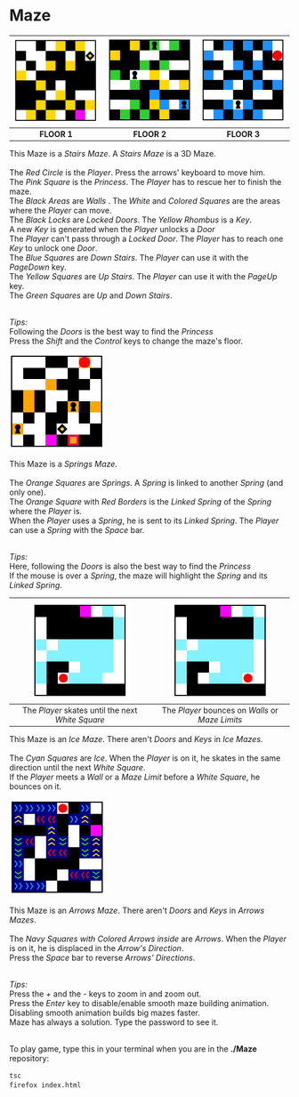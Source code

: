 # Maze

|<img src="/media/stairsmaze_floor1.png"/>|<img src="/media/stairsmaze_floor2.png"/>|<img src="/media/stairsmaze_floor3.png"/>|
|:------------:|:-------------:|:-----------:|
|<b>FLOOR 1</b>|<b>FLOOR 2</b>|<b>FLOOR 3</b>|

This Maze is a <i>Stairs Maze</i>. A <i>Stairs Maze</i> is a 3D Maze.</br></br>
The <i>Red Circle</i> is the <i>Player</i>. Press the arrows' keyboard to move him.</br>
The <i>Pink Square</i> is the <i>Princess</i>. The <i>Player</i> has to rescue her to finish the maze.</br>
The <i>Black Areas</i> are <i>Walls</i> . The <i>White</i> and <i>Colored Squares</i> are the areas where the <i>Player</i> can move.</br>
The <i>Black Locks</i> are <i>Locked Doors</i>. The <i>Yellow Rhombus</i> is a <i>Key</i>.</br>
A new <i>Key</i> is generated when the <i>Player</i> unlocks a <i>Door</i></br>
The <i>Player</i> can't pass through a <i>Locked Door</i>. The <i>Player</i> has to reach one <i>Key</i> to unlock one <i>Door</i>.</br>
The <i>Blue Squares</i> are <i>Down Stairs</i>. The <i>Player</i> can use it with the <i>PageDown</i> key.</br>
The <i>Yellow Squares</i> are <i>Up Stairs</i>. The <i>Player</i> can use it with the <i>PageUp</i> key.</br>
The <i>Green Squares</i> are <i>Up</i> and <i>Down Stairs</i>.</br></br>

<i>Tips:</i></br>
Following the <i>Doors</i> is the best way to find the <i>Princess</i></br>
Press the <i>Shift</i> and the <i>Control</i> keys to change the maze's floor.</br>

<img src="/media/springsmaze.png">

This Maze is a <i>Springs Maze</i>.</br></br>
The <i>Orange Squares</i> are <i>Springs</i>. A <i>Spring</i> is linked to another <i>Spring</i> (and only one).</br>
The <i>Orange Square</i> with <i>Red Borders</i> is the <i>Linked Spring</i> of the <i>Spring</i> where the <i>Player</i> is.</br>
When the <i>Player</i> uses a <i>Spring</i>, he is sent to its <i>Linked Spring</i>. The <i>Player</i> can use a <i>Spring</i> with the <i>Space</i> bar.</br></br>

<i>Tips:</i></br>
Here, following the <i>Doors</i> is also the best way to find the <i>Princess</i></br>
If the mouse is over a <i>Spring</i>, the maze will highlight the <i>Spring</i> and its <i>Linked Spring</i>.</br>

|<img src="/media/icemaze1.gif"/>|<img src="/media/icemaze2.gif"/>|
|:------------:|:-------------:|
|The <i>Player</i> skates until the next <i>White Square</i>|The <i>Player</i> bounces on <i>Walls</i> or <i>Maze Limits</i>|

This Maze is an <i>Ice Maze</i>. There aren't <i>Doors</i> and <i>Keys</i> in <i>Ice Mazes</i>.</br></br>
The <i>Cyan Squares</i> are <i>Ice</i>. When the <i>Player</i> is on it, he skates in the same direction until the next <i>White Square</i>.</br>
If the <i>Player</i> meets a <i>Wall</i> or a <i>Maze Limit</i> before a <i>White Square</i>, he bounces on it.</br>

<img src="/media/arrowsmaze.png">

This Maze is an <i>Arrows Maze</i>. There aren't <i>Doors</i> and <i>Keys</i> in <i>Arrows Mazes</i>.</br></br>
The <i>Navy Squares with Colored Arrows inside</i> are <i>Arrows</i>. When the <i>Player</i> is on it, he is displaced in the <i>Arrow's Direction</i>.</br>
Press the <i>Space</i> bar to reverse <i>Arrows' Directions</i>.</br></br>

<i>Tips:</i></br>
Press the <i>+</i> and the <i>-</i> keys to zoom in and zoom out.</br>
Press the <i>Enter</i> key to disable/enable smooth maze building animation. Disabling smooth animation builds big mazes faster.</br>
Maze has always a solution. Type the password to see it.</br></br>

To play game, type this in your terminal when you are in the <b>./Maze</b> repository:</br>
```sh
tsc
firefox index.html
```
